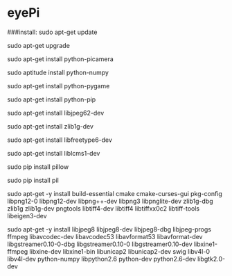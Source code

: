 # eyePi
###install:
sudo apt-get update

sudo apt-get upgrade

sudo apt-get install python-picamera

sudo aptitude install python-numpy

sudo apt-get install python-pygame

sudo apt-get install python-pip

sudo apt-get install libjpeg62-dev

sudo apt-get install zlib1g-dev

sudo apt-get install libfreetype6-dev

sudo apt-get install liblcms1-dev

sudo pip install pillow

sudo pip install pil

sudo apt-get -y install build-essential cmake cmake-curses-gui pkg-config libpng12-0 libpng12-dev libpng++-dev libpng3 libpnglite-dev zlib1g-dbg zlib1g zlib1g-dev pngtools libtiff4-dev libtiff4 libtiffxx0c2 libtiff-tools libeigen3-dev

sudo apt-get -y install libjpeg8 libjpeg8-dev libjpeg8-dbg libjpeg-progs ffmpeg libavcodec-dev libavcodec53 libavformat53 libavformat-dev libgstreamer0.10-0-dbg libgstreamer0.10-0 libgstreamer0.10-dev libxine1-ffmpeg libxine-dev libxine1-bin libunicap2 libunicap2-dev swig libv4l-0 libv4l-dev python-numpy libpython2.6 python-dev python2.6-dev libgtk2.0-dev	


